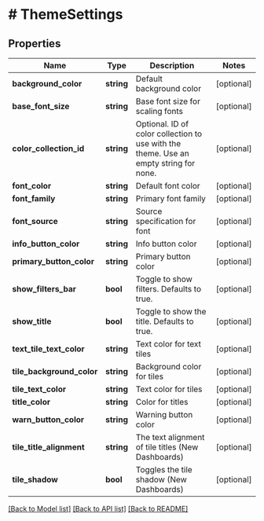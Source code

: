 # # ThemeSettings

## Properties

Name | Type | Description | Notes
------------ | ------------- | ------------- | -------------
**background_color** | **string** | Default background color | [optional]
**base_font_size** | **string** | Base font size for scaling fonts | [optional]
**color_collection_id** | **string** | Optional. ID of color collection to use with the theme. Use an empty string for none. | [optional]
**font_color** | **string** | Default font color | [optional]
**font_family** | **string** | Primary font family | [optional]
**font_source** | **string** | Source specification for font | [optional]
**info_button_color** | **string** | Info button color | [optional]
**primary_button_color** | **string** | Primary button color | [optional]
**show_filters_bar** | **bool** | Toggle to show filters. Defaults to true. | [optional]
**show_title** | **bool** | Toggle to show the title. Defaults to true. | [optional]
**text_tile_text_color** | **string** | Text color for text tiles | [optional]
**tile_background_color** | **string** | Background color for tiles | [optional]
**tile_text_color** | **string** | Text color for tiles | [optional]
**title_color** | **string** | Color for titles | [optional]
**warn_button_color** | **string** | Warning button color | [optional]
**tile_title_alignment** | **string** | The text alignment of tile titles (New Dashboards) | [optional]
**tile_shadow** | **bool** | Toggles the tile shadow (New Dashboards) | [optional]

[[Back to Model list]](../../README.md#models) [[Back to API list]](../../README.md#endpoints) [[Back to README]](../../README.md)
